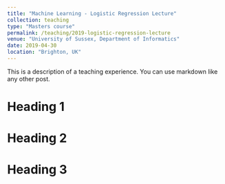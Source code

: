 ```yaml
---
title: "Machine Learning - Logistic Regression Lecture"
collection: teaching
type: "Masters course"
permalink: /teaching/2019-logistic-regression-lecture
venue: "University of Sussex, Department of Informatics"
date: 2019-04-30
location: "Brighton, UK"
---
```


This is a description of a teaching experience. You can use markdown like any other post.

Heading 1
======

Heading 2
======

Heading 3
======